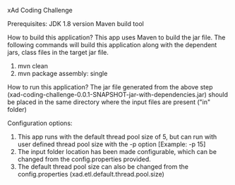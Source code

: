 xAd Coding Challenge

Prerequisites:
JDK 1.8 version
Maven build tool

How to build this application?
This app uses Maven to build the jar file. The following commands will build this application along with the dependent jars, class files in the target jar file.

1. mvn clean
2. mvn package assembly: single

How to run this application?
The jar file generated from the above step (xad-coding-challenge-0.0.1-SNAPSHOT-jar-with-dependencies.jar) should be placed in the same directory where the input files are present ("in" folder)

Configuration options:
1. This app runs with the default thread pool size of 5, but can run with user defined thread pool size with the -p option [Example: -p 15]
2. The input folder location has been made configurable, which can be changed from the config.properties provided.
3. The default thread pool size can also be changed from the config.properties (xad.etl.default.thread.pool.size)


